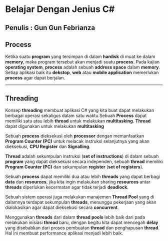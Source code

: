 # Belajar Dengan Jenius C#

## Penulis : Gun Gun Febrianza

## Process

Ketika suatu **program** yang tersimpan di dalam **hardisk** di muat ke dalam **memory**, maka program tersebut akan menjadi suatu **process**. Pada kajian **operating system**, **process** adalah sebuah **address space** dalam **memory**. Setiap aplikasi baik itu **dekstop**, **web** atau **mobile application** memerlukan **process** agar dapat berjalan.





---------------------

## Threading

Konsep **threading**  membuat aplikasi C# yang kita buat dapat melakukan berbagai operasi sekaligus dalam satu waktu.Sebuah **Process** dapat memiliki satu atau lebih **thread** untuk melakukan **multitasking**. **Thread** dapat digunakan untuk melakukan **multitasking**

Sebuah **process** dieksekusi oleh **processor** dengan memanfaatkan **Program Counter (PC)** untuk melacak instruksi selanjutnya yang akan dieksekusi, **CPU Register** dan **Signalling**.

**Thread** adalah sekumpulan instruksi (**set of instructions**) di dalam sebuah **program** yang dapat dieksekusi secara independen, sebuah **thread** memiliki **Program Counter (PC)** dan sekumpulan **register** (**set of registers**). 

Sebuah **process** dapat memiliki dua atau lebih **threads** yang dapat berbagi **data** dan **resources**, jika kita ingin melakukan sharing **resources** antar **threads** diperlukan kecermatan agar tidak terjadi **deadlock**.

Sebuah sistem operasi juga melakukan manajemen **Thread Pool** yang di dalamnya terdapat sekumpulan **threads**, menunggu pekerjaan yang akan dialokasikan agar dapat dieksekusi secara **concurrent**. 

Menggunakan **threads** dari dalam **thread pools** lebih baik dari pada melakukan inisiasi **thread** baru, dengan begitu kita dapat mencegah **delay** yang disebabkan dari proses pembuatan **thread** dan penghapusan **thread**. Hal ini membuat performance aplikasi menjadi lebih baik.